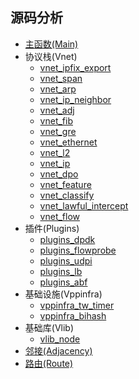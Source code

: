 ## 源码分析

* [主函数(Main)](https://github.com/penybai/vpp-docs/blob/master/Source-Code-Analysis/vpp_vnet_main.md)
* 协议栈(Vnet)
  - [vnet_ipfix_export](https://github.com/penybai/vpp-docs/blob/master/Source-Code-Analysis/vnet_ipfix_export.md)
  - [vnet_span](https://github.com/penybai/vpp-docs/blob/master/Source-Code-Analysis/vnet_span.md)
  - [vnet_arp](https://github.com/penybai/vpp-docs/blob/master/Source-Code-Analysis/vnet_arp.md)
  - [vnet_ip_neighbor](https://github.com/penybai/vpp-docs/blob/master/Source-Code-Analysis/vnet_ip_neighbor.md)
  - [vnet_adj](https://github.com/penybai/vpp-docs/blob/master/Source-Code-Analysis/vnet_adj.md)
  - [vnet_fib](https://github.com/penybai/vpp-docs/blob/master/Source-Code-Analysis/vnet_fib.md)
  - [vnet_gre](https://github.com/penybai/vpp-docs/blob/master/Source-Code-Analysis/vnet_gre.md)
  - [vnet_ethernet](https://github.com/penybai/vpp-docs/blob/master/Source-Code-Analysis/vnet_ethernet.md)
  - [vnet_l2](https://github.com/penybai/vpp-docs/blob/master/Source-Code-Analysis/vnet_l2.md)
  - [vnet_ip](https://github.com/penybai/vpp-docs/blob/master/Source-Code-Analysis/vnet_ip.md)
  - [vnet_dpo](https://github.com/penybai/vpp-docs/blob/master/Source-Code-Analysis/vnet_dpo.md)
  - [vnet_feature](https://github.com/penybai/vpp-docs/blob/master/Source-Code-Analysis/vnet_feature.md)
  - [vnet_classify](https://github.com/penybai/vpp-docs/blob/master/Source-Code-Analysis/vnet_classify.md)
  - [vnet_lawful_intercept](https://github.com/penybai/vpp-docs/blob/master/Source-Code-Analysis/vnet_lawful_intercept.md)
  - [vnet_flow](https://github.com/penybai/vpp-docs/blob/master/Source-Code-Analysis/vnet_flow.md)
* 插件(Plugins)
  - [plugins_dpdk](https://github.com/penybai/vpp-docs/blob/master/Source-Code-Analysis/plugins_dpdk.md)
  - [plugins_flowprobe](https://github.com/penybai/vpp-docs/blob/master/Source-Code-Analysis/plugins_flowprobe.md)
  - [plugins_udpi](https://github.com/penybai/vpp-docs/blob/master/Source-Code-Analysis/plugins_udpi.md)
  - [plugins_lb](https://github.com/penybai/vpp-docs/blob/master/Source-Code-Analysis/plugins_lb.md)
  - [plugins_abf](https://github.com/penybai/vpp-docs/blob/master/Source-Code-Analysis/plugins_abf.md)
* 基础设施(Vppinfra)
  - [vppinfra_tw_timer](https://github.com/penybai/vpp-docs/blob/master/Source-Code-Analysis/vppinfra_tw_timer.md)
  - [vppinfra_bihash](https://github.com/penybai/vpp-docs/blob/master/Source-Code-Analysis/vppinfra_bihash.md)
* 基础库(Vlib)
  - [vlib_node](https://github.com/penybai/vpp-docs/blob/master/Source-Code-Analysis/vlib_node.md)
* [邻接(Adjacency)](https://github.com/penybai/vpp-docs/blob/master/Source-Code-Analysis/Adjacency.md)
* [路由(Route)](https://github.com/penybai/vpp-docs/blob/master/Source-Code-Analysis/Route.md)
